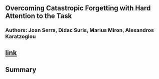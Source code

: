 ## Overcoming Catastropic Forgetting with Hard Attention to the Task 
### Authors: Joan Serra, Didac Suris, Marius Miron, Alexandros Karatzoglou
## [link](https://arxiv.org/pdf/1801.01423.pdf)

## Summary




